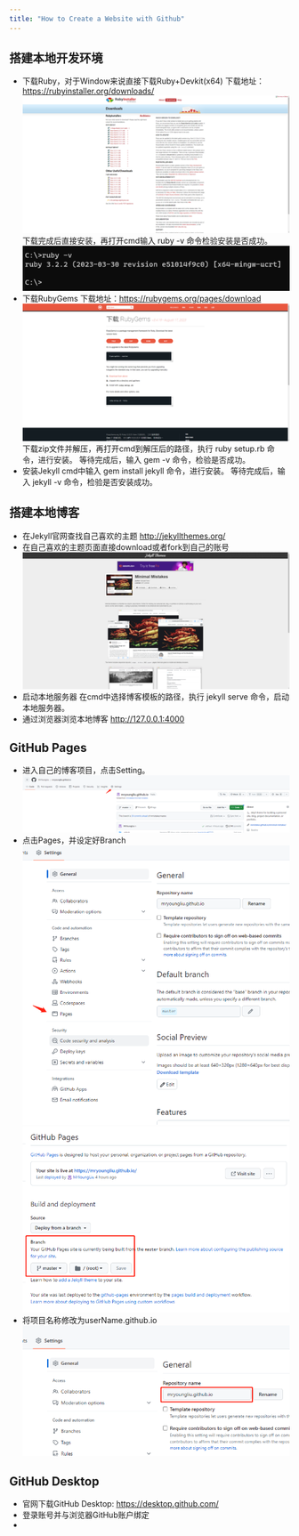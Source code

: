 ```yaml
---
title: "How to Create a Website with Github"
---
```


## 搭建本地开发环境
* 下载Ruby，对于Window来说直接下载Ruby+Devkit(x64)
下载地址：https://rubyinstaller.org/downloads/
![Rubyinstaller](/assets/images/rubyinstaller.png)
下载完成后直接安装，再打开cmd输入 ruby -v 命令检验安装是否成功。
![Ruby -v](/assets/images/ruby_v.png)
* 下载RubyGems
下载地址：https://rubygems.org/pages/download
![RubyGems](/assets/images/rubygems.png)
下载zip文件并解压，再打开cmd到解压后的路径，执行 ruby setup.rb 命令，进行安装。
等待完成后，输入 gem -v 命令，检验是否成功。
* 安装Jekyll
cmd中输入 gem install jekyll 命令，进行安装。
等待完成后，输入 jekyll -v 命令，检验是否安装成功。

## 搭建本地博客
* 在Jekyll官网查找自己喜欢的主题 http://jekyllthemes.org/
* 在自己喜欢的主题页面直接download或者fork到自己的账号
![Minimal Mistake Theme](/assets/images/minimal_mistake.png)
* 启动本地服务器
在cmd中选择博客模板的路径，执行 jekyll serve 命令，启动本地服务器。
* 通过浏览器浏览本地博客 http://127.0.0.1:4000

## GitHub Pages
* 进入自己的博客项目，点击Setting。
![Github_Setting](/assets/images/github_setting.png)
* 点击Pages，并设定好Branch
![Github_Pages](/assets/images/github_pages.png)
![Github_Branch](/assets/images/github_branch.png)
* 将项目名称修改为userName.github.io
![Github_Name](/assets/images/github_name.png)

## GitHub Desktop
* 官网下载GitHub Desktop: https://desktop.github.com/
* 登录账号并与浏览器GitHub账户绑定
* 


